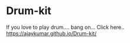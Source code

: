 # Drum-kit

If you love to play drum....
bang on... Click here..
https://ajaykumar.github.io/Drum-kit/
